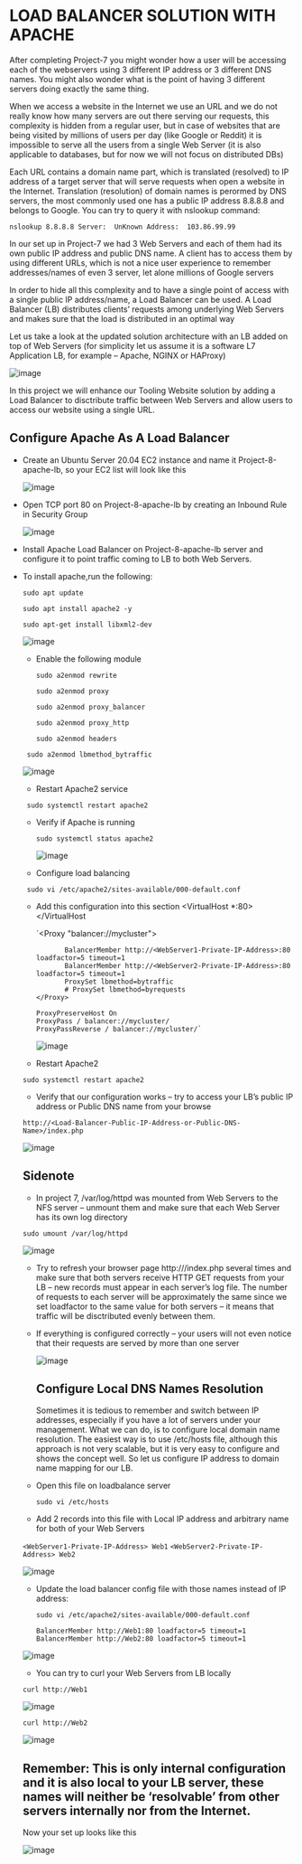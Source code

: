 # LOAD BALANCER SOLUTION WITH APACHE


After completing Project-7 you might wonder how a user will be accessing each of the webservers using 3 different IP address or 3 different DNS names. You might also wonder what is the point of having 3 different servers doing exactly the same thing.

When we access a website in the Internet we use an URL and we do not really know how many servers are out there serving our requests, this complexity is hidden from a regular user, but in case of websites that are being visited by millions of users per day (like Google or Reddit) it is impossible to serve all the users from a single Web Server (it is also applicable to databases, but for now we will not focus on distributed DBs)

Each URL contains a domain name part, which is translated (resolved) to IP address of a target server that will serve requests when open a website in the Internet. Translation (resolution) of domain names is perormed by DNS servers, the most commonly used one has a public IP address 8.8.8.8 and belongs to Google. You can try to query it with nslookup command:

`nslookup 8.8.8.8
Server:  UnKnown
Address:  103.86.99.99`

In our set up in Project-7 we had 3 Web Servers and each of them had its own public IP address and public DNS name. A client has to access them by using different URLs, which is not a nice user experience to remember addresses/names of even 3 server, let alone millions of Google servers

In order to hide all this complexity and to have a single point of access with a single public IP address/name, a Load Balancer can be used. A Load Balancer (LB) distributes clients’ requests among underlying Web Servers and makes sure that the load is distributed in an optimal way

Let us take a look at the updated solution architecture with an LB added on top of Web Servers (for simplicity let us assume it is a software L7 Application LB, for example – Apache, NGINX or HAProxy)


![image](https://github.com/Mubarokahh/DevOps-Projects/assets/135038657/96ffb9dd-7248-42d4-a0df-c4626a97001a)

In this project we will enhance our Tooling Website solution by adding a Load Balancer to disctribute traffic between Web Servers and allow users to access our website using a single URL.

## Configure Apache As A Load Balancer

* Create an Ubuntu Server 20.04 EC2 instance and name it Project-8-apache-lb, so your EC2 list will look like this

  ![image](https://github.com/Mubarokahh/DevOps-Projects/assets/135038657/a07c0f62-6d4c-46a7-b520-f8707f80881f)


* Open TCP port 80 on Project-8-apache-lb by creating an Inbound Rule in Security Group

  ![image](https://github.com/Mubarokahh/DevOps-Projects/assets/135038657/d6de743d-164f-4209-871c-83b53b7d5d8e)


* Install Apache Load Balancer on Project-8-apache-lb server and configure it to point traffic coming to LB to both Web Servers.

* To install apache,run the following:

  `sudo apt update`
  
  `sudo apt install apache2 -y`
  
  `sudo apt-get install libxml2-dev`

  ![image](https://github.com/Mubarokahh/DevOps-Projects/assets/135038657/3375737e-a8bd-4c3d-a785-26cad3e03254)

  * Enable the following module
 
    `sudo a2enmod rewrite`

    `sudo a2enmod proxy`

    `sudo a2enmod proxy_balancer`

    `sudo a2enmod proxy_http`

    `sudo a2enmod headers`

   ` sudo a2enmod lbmethod_bytraffic`

   ![image](https://github.com/Mubarokahh/DevOps-Projects/assets/135038657/16777bb5-e012-421c-a3f8-789dd974bc5a)

  * Restart Apache2 service

   ` sudo systemctl restart apache2`

  * Verify if Apache is running

    `sudo systemctl status apache2`

    ![image](https://github.com/Mubarokahh/DevOps-Projects/assets/135038657/a73e4c6f-a785-40a9-9da8-a5a35ccaace8)

  * Configure load balancing
 
   ` sudo vi /etc/apache2/sites-available/000-default.conf`

  * Add this configuration into this section <VirtualHost *:80>  </VirtualHost

    `<Proxy "balancer://mycluster">
  
               BalancerMember http://<WebServer1-Private-IP-Address>:80 loadfactor=5 timeout=1
               BalancerMember http://<WebServer2-Private-IP-Address>:80 loadfactor=5 timeout=1
               ProxySet lbmethod=bytraffic
               # ProxySet lbmethod=byrequests
        </Proxy>

        ProxyPreserveHost On
        ProxyPass / balancer://mycluster/
        ProxyPassReverse / balancer://mycluster/`

    ![image](https://github.com/Mubarokahh/DevOps-Projects/assets/135038657/019cd22a-2b52-4c2c-9300-fe8714bff089)


  * Restart Apache2

  `sudo systemctl restart apache2`

  * Verify that our configuration works – try to access your LB’s public IP address or Public DNS name from your browse

   `http://<Load-Balancer-Public-IP-Address-or-Public-DNS-Name>/index.php`

    ![image](https://github.com/Mubarokahh/DevOps-Projects/assets/135038657/a295953c-c6ce-47a8-b534-8dd78595ceb9)
  
  ## Sidenote

 
  *  In project 7, /var/log/httpd was mounted from  Web Servers to the NFS server – unmount them and make sure that each Web Server has its own log directory

   `sudo umount /var/log/httpd`

  ![image](https://github.com/Mubarokahh/DevOps-Projects/assets/135038657/97fb4b40-373a-42b2-b3ad-cf3eb0a0c25a)


  * Try to refresh your browser page http://<Load-Balancer-Public-IP-Address-or-Public-DNS-Name>/index.php several times and make sure that both servers receive HTTP GET requests from your LB – new records must appear in each server’s log file. The number of requests to each server will be approximately the same since we set loadfactor to the same value for both servers – it means that traffic will be disctributed evenly between them.
  * If everything is configured correctly – your users will not even notice that their requests are served by more than one server
 
    ![image](https://github.com/Mubarokahh/DevOps-Projects/assets/135038657/8ca3e317-8cf8-4cab-a4d1-7f2ac925c100)


    ##  Configure Local DNS Names Resolution

    Sometimes it is tedious to remember and switch between IP addresses, especially if you have a lot of servers under your management.
What we can do, is to configure local domain name resolution. The easiest way is to use /etc/hosts file, although this approach is not very scalable, but it is very easy to configure and shows the concept well. So let us configure IP address to domain name mapping for our LB.

  * Open this file on loadbalance server
    
      `sudo vi /etc/hosts`
    
  * Add 2 records into this file with Local IP address and arbitrary name for both of your Web Servers
 
   `<WebServer1-Private-IP-Address> Web1`
   `<WebServer2-Private-IP-Address> Web2`

  ![image](https://github.com/Mubarokahh/DevOps-Projects/assets/135038657/dcfe14e8-ca6f-4d75-8afa-c69d54a92dc1)

  * Update the load balancer config file with those names instead of IP address:
  
    `sudo vi /etc/apache2/sites-available/000-default.conf`

    `BalancerMember http://Web1:80 loadfactor=5 timeout=1`
    `BalancerMember http://Web2:80 loadfactor=5 timeout=1`
    
  ![image](https://github.com/Mubarokahh/DevOps-Projects/assets/135038657/45bb37e5-03d7-4c5a-b63a-05bf8b3a8088)

  * You can try to curl your Web Servers from LB locally
 
   ` curl http://Web1 `

  ![image](https://github.com/Mubarokahh/DevOps-Projects/assets/135038657/6f658d02-c905-4819-b8a7-21039c103303)


    `curl http://Web2`

  ![image](https://github.com/Mubarokahh/DevOps-Projects/assets/135038657/fdb7caed-ccd3-4f93-a509-c335d2839efe)

  ## Remember: This is only internal configuration and it is also local to your LB server, these names will neither be ‘resolvable’ from other servers internally nor from the Internet.

  Now your set up looks like this

  ![image](https://github.com/Mubarokahh/DevOps-Projects/assets/135038657/966fc839-fc76-413c-8cd0-946507a034fc)





   

 


